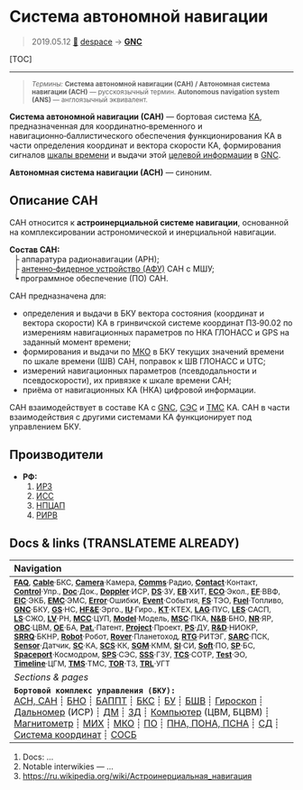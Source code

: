 # Система автономной навигации
> 2019.05.12 [🚀](../index/index.md) [despace](index.md) → **[GNC](gnc.md)**

[TOC]

---

> <small>*Термины:* **Система автономной навигации (САН) / Автономная система навигации (АСН)** — русскоязычный термин. **Autonomous navigation system (ANS)** — англоязычный эквивалент.</small>

**Система автономной навигации (САН)** — бортовая система [КА](sc.md), предназначенная для координатно‑временного и навигационно‑баллистического обеспечения функционирования КА в части определения координат и вектора скорости КА, формирования сигналов [шкалы времени](time.md) и выдачи этой [целевой информации](info.md) в [GNC](gnc.md).

**Автономная система навигации (АСН)** — синоним.



## Описание САН
САН относится к **астроинерциальной системе навигации**, основанной на комплексировании астрономической и инерциальной навигации.

**Состав САН:**  
   ├ аппаратура радионавигации (АРН);  
   ├ [антенно‑фидерное устройство (АФУ)](afdev.md) САН с МШУ;  
   ┕ программное обеспечение (ПО) САН.

САН предназначена для:

   - определения и выдачи в БКУ вектора состояния (координат и вектора скорости) КА в гринвичской системе координат ПЗ‑90.02 по измерениям навигационных параметров по НКА ГЛОНАСС и GPS на заданный момент времени;
   - формирования и выдачи по [МКО](mil_std_1553b.md) в БКУ текущих значений времени по шкале времени (ШВ) САН, поправок к ШВ ГЛОНАСС и UTC;
   - измерений навигационных параметров (псевдодальности и псевдоскорости), их привязке к шкале времени САН;
   - приёма от навигационных КА (НКА) цифровой информации.

САН взаимодействует в составе КА с [GNC](gnc.md), [СЭС](sps.md) и [ТМС](tms.md) КА. САН в части взаимодействия с другими системами КА функционирует под управлением БКУ.



## Производители
   - **РФ:**
      1. [ИРЗ](zz_irz.md)
      1. [ИСС](zz_iss_r.md)
      1. [НПЦАП](zz_npcap.md)
      1. [РИРВ](рирв.md)



<p style="page-break-after:always"> </p>

## Docs & links (TRANSLATEME ALREADY)
|Navigation|
|:--|
|<small>**[FAQ](faq.md)**, **[Cable](cable.md)**·БКС, **[Camera](cam.md)**·Камера, **[Comms](comms.md)**·Радио, **[Contact](contact.md)**·Контакт, **[Control](control.md)**·Упр., **[Doc](doc.md)**·Док., **[Doppler](doppler.md)**·ИСР, **[DS](ds.md)**·ЗУ, **[EB](eb.md)**·ХИТ, **[ECO](ecology.md)**·Экол., **[EF](ef.md)**·ВВФ, **[ElC](elc.md)**·ЭКБ, **[EMC](emc.md)**·ЭМС, **[Error](error.md)**·Ошибки, **[Event](event.md)**·События, **[FS](fs.md)**·ТЭО, **[Fuel](fuel.md)**·Топливо, **[GNC](gnc.md)**·БКУ, **[GS](scs.md)**·НС, **[HF&E](hfe.md)**·Эрго., **[IU](iu.md)**·Гиро., **[KT](kt.md)**·КТЕХ, **[LAG](lag.md)**·ПУC, **[LES](les.md)**·САСП, **[LS](ls.md)**·СЖО, **[LV](lv.md)**·РН, **[MCC](mcc.md)**·ЦУП, **[Model](model.md)**·Модель, **[MSC](sc.md)**·ПКА, **[N&B](nnb.md)**·БНО, **[NR](nr.md)**·ЯР, **[OBC](obc.md)**·ЦВМ, **[OE](oe.md)**·БА, **[Pat.](патент.md)**·Патент, **[Project](project.md)**·Проект, **[PS](ps.md)**·ДУ, **[R&D](rnd.md)**·НИОКР, **[SRRQ](srrq.md)**·БКНР, **[Robot](robotics.md)**·Робот, **[Rover](rover.md)**·Планетоход, **[RTG](rtg.md)**·РИТЭГ, **[SARC](sarc.md)**·ПСК, **[Sensor](sensor.md)**·Датчик, **[SC](sc.md)**·КА, **[SCS](scs.md)**·КК, **[SGM](sgm.md)**·КММ, **[SI](si.md)**·СИ, **[Soft](soft.md)**·ПО, **[SP](sp.md)**·БС, **[Spaceport](spaceport.md)**·Космодром, **[SPS](sps.md)**·СЭС, **[SSS](sss.md)**·ГЗУ, **[TCS](tcs.md)**·СОТР, **[Test](test.md)**·ЭО, **[Timeline](timeline.md)**·ЦГМ, **[TMS](tms.md)**·ТМС, **[TOR](tor.md)**·ТЗ, **[TRL](trl.md)**·УГТ</small>|
|*Sections & pages*|
|**`Бортовой комплекс управления (БКУ):`**<br> [АСН, САН](ans.md) ┊ [БНО](nnb.md) ┊ [БАППТ](acup.md) ┊ [БКС](cable.md) ┊ [БУ](sp.md) ┊ [БШВ](time.md) ┊ [Гироскоп](iu.md) ┊ [Дальномер](doppler.md) (ИСР) ┊ [ДМ](iu.md) ┊ [ЗД](sensor.md) ┊ [Компьютер](obc.md) (ЦВМ, БЦВМ) ┊ [Магнитометр](sensor.md) ┊ [МИХ](mic.md) ┊ [МКО](mil_std_1553b.md) ┊ [ПО](soft.md) ┊ [ПНА, ПОНА, ПСНА](aiad.md) ┊ [СД](sensor.md) ┊ [Система координат](coord_sys.md) ┊ [СОСБ](spos.md)|

   1. Docs: …
   1. Notable interwikies — …
   1. <https://ru.wikipedia.org/wiki/Астроинерциальная_навигация>

